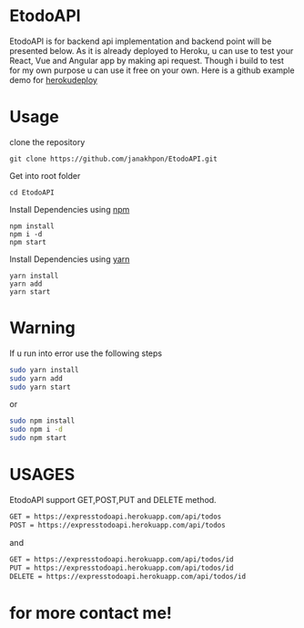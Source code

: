 # EtodoAPI
  EtodoAPI is for backend api implementation and backend point will be presented below. As it is already deployed to Heroku, u can use to test your React, Vue and Angular app by making api request. Though i build to test for my own purpose u can use it free on your own. Here is a github example demo for [herokudeploy](https://expresstodoapi.herokuapp.com/api/todos/)



# Usage

clone the repository

    git clone https://github.com/janakhpon/EtodoAPI.git

Get into root folder

    cd EtodoAPI

Install Dependencies using [npm](https://www.npmjs.com/)

    npm install
    npm i -d
    npm start

Install Dependencies using [yarn](https://yarnpkg.com/en/)

    yarn install
    yarn add
    yarn start




# Warning
If u run into error use the following steps

```bash
sudo yarn install
sudo yarn add
sudo yarn start
```
or

```bash
sudo npm install
sudo npm i -d
sudo npm start
```



# USAGES
EtodoAPI support GET,POST,PUT and DELETE method.

```bash
GET = https://expresstodoapi.herokuapp.com/api/todos
POST = https://expresstodoapi.herokuapp.com/api/todos
```
and

```bash
GET = https://expresstodoapi.herokuapp.com/api/todos/id
PUT = https://expresstodoapi.herokuapp.com/api/todos/id
DELETE = https://expresstodoapi.herokuapp.com/api/todos/id
```

# for more contact me!
